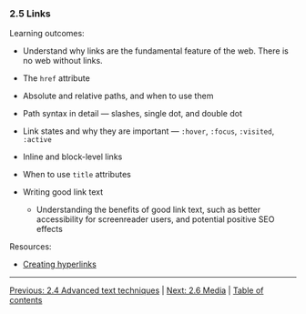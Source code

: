 ### 2.5 Links

Learning outcomes:

- Understand why links are the fundamental feature of the web. There is no web without links.

- The `href` attribute

- Absolute and relative paths, and when to use them

- Path syntax in detail — slashes, single dot, and double dot

- Link states and why they are important — `:hover`, `:focus`, `:visited`, `:active`

- Inline and block-level links

- When to use `title` attributes

- Writing good link text

  - Understanding the benefits of good link text, such as better accessibility for screenreader users, and potential positive SEO effects

Resources:

- [Creating hyperlinks](https://developer.mozilla.org/docs/Learn/HTML/Introduction_to_HTML/Creating_hyperlinks)

---

[Previous: 2.4 Advanced text techniques](/curriculum/2-core/1-standards-and-semantics/2-4-advanced-text-techniques.md) | [Next: 2.6 Media](/curriculum/2-core/1-standards-and-semantics/2-6-media.md) | [Table of contents](/TOC.md)
